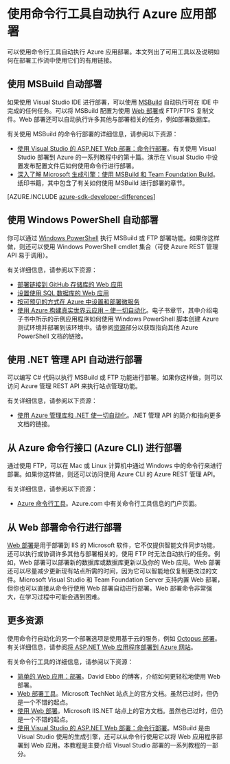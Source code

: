 <properties
    pageTitle="使用命令行工具自动执行 Azure 应用部署 | Azure"
    description="发现如何从命令行部署 Azure 应用的信息"
    services="app-service"
    documentationcenter=""
    author="cephalin"
    manager="erikre"
    editor="" />
<tags
    ms.assetid="8b65980c-eb75-44a2-8e0f-f9eb9e617d16"
    ms.service="app-service"
    ms.workload="na"
    ms.tgt_pltfrm="na"
    ms.devlang="na"
    ms.topic="article"
    ms.date="01/05/2017"
    wacn.date="03/17/2017"
    ms.author="cephalin" />  


# 使用命令行工具自动执行 Azure 应用部署
可以使用命令行工具自动执行 Azure 应用部署。本文列出了可用工具以及说明如何在部署工作流中使用它们的有用链接。

## <a name="msbuild"></a>使用 MSBuild 自动部署
如果使用 Visual Studio IDE 进行部署，可以使用 [MSBuild](http://msbuildbook.com/) 自动执行可在 IDE 中完成的任何任务。可以将 MSBuild 配置为使用 [Web 部署](#webdeploy)或 FTP/FTPS 复制文件。Web 部署还可以自动执行许多其他与部署相关的任务，例如部署数据库。

有关使用 MSBuild 的命令行部署的详细信息，请参阅以下资源：

* [使用 Visual Studio 的 ASP.NET Web 部署：命令行部署](http://www.asp.net/mvc/tutorials/deployment/visual-studio-web-deployment/command-line-deployment)。有关使用 Visual Studio 部署到 Azure 的一系列教程中的第十篇。演示在 Visual Studio 中设置发布配置文件后如何使用命令行进行部署。
* [深入了解 Microsoft 生成引擎：使用 MSBuild 和 Team Foundation Build](http://msbuildbook.com/)。纸印书籍，其中包含了有关如何使用 MSBuild 进行部署的章节。

[AZURE.INCLUDE [azure-sdk-developer-differences](../../includes/azure-visual-studio-login-guide.md)]

## <a name="powershell"></a>使用 Windows PowerShell 自动部署
你可以通过 [Windows PowerShell](http://msdn.microsoft.com/zh-cn/library/dd835506.aspx) 执行 MSBuild 或 FTP 部署功能。如果你这样做，则还可以使用 Windows PowerShell cmdlet 集合（可使 Azure REST 管理 API 易于调用）。

有关详细信息，请参阅以下资源：

* [部署链接到 GitHub 存储库的 Web 应用](/documentation/articles/app-service-web-arm-from-github-provision/)
* [设置使用 SQL 数据库的 Web 应用](/documentation/articles/app-service-web-arm-with-sql-database-provision/)
* [按可预见的方式在 Azure 中设置和部署微服务](/documentation/articles/app-service-deploy-complex-application-predictably/)
* [使用 Azure 构建真实世界云应用 – 使一切自动化](http://asp.net/aspnet/overview/developing-apps-with-windows-azure/building-real-world-cloud-apps-with-windows-azure/automate-everything)。电子书章节，其中介绍电子书中所示的示例应用程序如何使用 Windows PowerShell 脚本创建 Azure 测试环境并部署到该环境中。请参阅[资源](http://asp.net/aspnet/overview/developing-apps-with-windows-azure/building-real-world-cloud-apps-with-windows-azure/automate-everything#resources)部分以获取指向其他 Azure PowerShell 文档的链接。

## <a name="api"></a>使用 .NET 管理 API 自动进行部署
可以编写 C# 代码以执行 MSBuild 或 FTP 功能进行部署。如果你这样做，则可以访问 Azure 管理 REST API 来执行站点管理功能。

有关详细信息，请参阅以下资源：

* [使用 Azure 管理库和 .NET 使一切自动化](http://www.hanselman.com/blog/PennyPinchingInTheCloudAutomatingEverythingWithTheWindowsAzureManagementLibrariesAndNET.aspx)。.NET 管理 API 的简介和指向更多文档的链接。

## <a name="cli"></a>从 Azure 命令行接口 (Azure CLI) 进行部署
通过使用 FTP，可以在 Mac 或 Linux 计算机中通过 Windows 中的命令行来进行部署。如果你这样做，则还可以访问使用 Azure CLI 的 Azure REST 管理 API。

有关详细信息，请参阅以下资源：

* [Azure 命令行工具](/downloads/)。Azure.com 中有关命令行工具信息的门户页面。

## <a name="webdeploy"></a>从 Web 部署命令行进行部署
[Web 部署](http://www.iis.net/downloads/microsoft/web-deploy)是用于部署到 IIS 的 Microsoft 软件，它不仅提供智能文件同步功能，还可以执行或协调许多其他与部署相关的，使用 FTP 时无法自动执行的任务。例如，Web 部署可以部署新的数据库或数据库更新以及你的 Web 应用。Web 部署还可以尽量减少更新现有站点所需的时间，因为它可以智能地仅复制更改过的文件。Microsoft Visual Studio 和 Team Foundation Server 支持内置 Web 部署，但你也可以直接从命令行使用 Web 部署自动进行部署。Web 部署命令非常强大，在学习过程中可能会遇到困难。

## 更多资源
使用命令行自动化的另一个部署选项是使用基于云的服务，例如 [Octopus 部署](http://en.wikipedia.org/wiki/Octopus_Deploy)。有关详细信息，请参阅[将 ASP.NET Web 应用程序部署到 Azure 网站](https://octopusdeploy.com/blog/deploy-aspnet-applications-to-azure-websites)。

有关命令行工具的详细信息，请参阅以下资源：

* [简单的 Web 应用：部署](https://azure.microsoft.com/blog/2014/07/28/simple-azure-websites-deployment/)。David Ebbo 的博客，介绍如何更轻松地使用 Web 部署。
* [Web 部署工具](http://technet.microsoft.com/zh-cn/library/dd568996)。Microsoft TechNet 站点上的官方文档。虽然已过时，但仍是一个不错的起点。
* [使用 Web 部署](http://www.iis.net/learn/publish/using-web-deploy)。Microsoft IIS.NET 站点上的官方文档。虽然也已过时，但仍是一个不错的起点。
* [使用 Visual Studio 的 ASP.NET Web 部署：命令行部署](http://www.asp.net/mvc/tutorials/deployment/visual-studio-web-deployment/command-line-deployment)。MSBuild 是由 Visual Studio 使用的生成引擎，还可以从命令行使用它以将 Web 应用程序部署到 Web 应用。本教程是主要介绍 Visual Studio 部署的一系列教程的一部分。

<!---HONumber=Mooncake_0206_2017-->